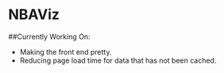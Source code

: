 # NBAViz


##Currently Working On:

- Making the front end pretty.
- Reducing page load time for data that has not been cached.
